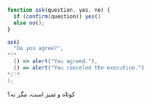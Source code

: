 ```js run
function ask(question, yes, no) {
  if (confirm(question)) yes()
  else no();
}

ask(
  "Do you agree?",
*!*
  () => alert("You agreed."),
  () => alert("You canceled the execution.")
*/!*
);
```

کوتاه و تمیز است، مگر نه؟
